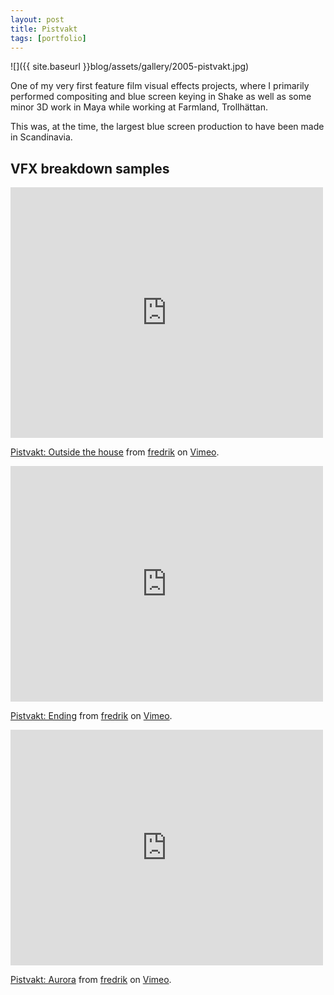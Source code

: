 ```yaml
---
layout: post
title: Pistvakt
tags: [portfolio]
---
```


![]({{ site.baseurl }}blog/assets/gallery/2005-pistvakt.jpg)

One of my very first feature film visual effects projects, where I primarily performed compositing and blue screen keying in Shake as well as some minor 3D work in Maya while working at Farmland, Trollhättan.

<!--more-->

This was, at the time, the largest blue screen production to have been made in Scandinavia.

## VFX breakdown samples

<iframe src="https://player.vimeo.com/video/1164699" width="500" height="401" frameborder="0" webkitallowfullscreen mozallowfullscreen allowfullscreen></iframe> <p><a href="https://vimeo.com/1164699">Pistvakt: Outside the house</a> from <a href="https://vimeo.com/fredrik">fredrik</a> on <a href="https://vimeo.com">Vimeo</a>.</p>

<iframe src="https://player.vimeo.com/video/1139497" width="500" height="377" frameborder="0" webkitallowfullscreen mozallowfullscreen allowfullscreen></iframe> <p><a href="https://vimeo.com/1139497">Pistvakt: Ending</a> from <a href="https://vimeo.com/fredrik">fredrik</a> on <a href="https://vimeo.com">Vimeo</a>.</p>

<iframe src="https://player.vimeo.com/video/1139165" width="500" height="377" frameborder="0" webkitallowfullscreen mozallowfullscreen allowfullscreen></iframe> <p><a href="https://vimeo.com/1139165">Pistvakt: Aurora</a> from <a href="https://vimeo.com/fredrik">fredrik</a> on <a href="https://vimeo.com">Vimeo</a>.</p>

